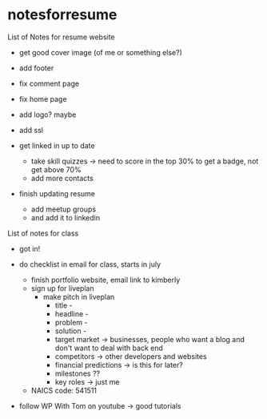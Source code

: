 # notesforresume
List of Notes for resume website

- get good cover image (of me or something else?)
- add footer
- fix comment page
- fix home page
- add logo? maybe
- add ssl

- get linked in up to date
	- take skill quizzes -> need to score in the top 30% to get a badge, not get above 70%
	- add more contacts
- finish updating resume
	- add meetup groups
	- and add it to linkedin

List of notes for class

- got in!
- do checklist  in email for class, starts in july
  - finish portfolio website, email link to kimberly
  - sign up for liveplan
    - make pitch in liveplan
      - title -
      - headline - 
      - problem -
      - solution -
      - target market -> businesses, people who want a blog and don't want to deal with back end
      - competitors -> other developers and websites
      - financial predictions -> is this for later?
      - milestones ?? 
      - key roles -> just me
  - NAICS code: 541511


- follow WP With Tom on youtube -> good tutorials
